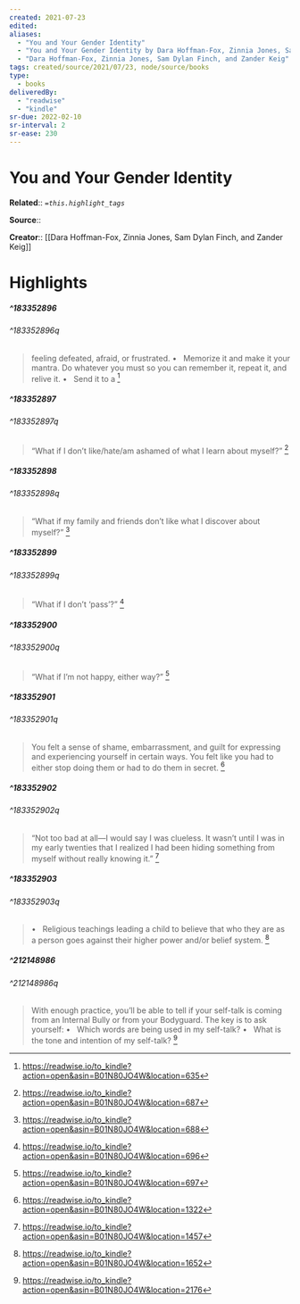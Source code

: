 ```yaml
---
created: 2021-07-23
edited: 
aliases:
  - "You and Your Gender Identity"
  - "You and Your Gender Identity by Dara Hoffman-Fox, Zinnia Jones, Sam Dylan Finch, and Zander Keig"
  - "Dara Hoffman-Fox, Zinnia Jones, Sam Dylan Finch, and Zander Keig"
tags: created/source/2021/07/23, node/source/books
type: 
  - books
deliveredBy: 
  - "readwise"
  - "kindle"
sr-due: 2022-02-10
sr-interval: 2
sr-ease: 230
---
```

# You and Your Gender Identity

**Related**:: 
*`=this.highlight_tags`*

**Source**:: 

**Creator**:: [[Dara Hoffman-Fox, Zinnia Jones, Sam Dylan Finch, and Zander Keig]]

# Highlights
##### ^183352896

  
###### ^183352896q
> feeling defeated, afraid, or frustrated. •   Memorize it and make it your mantra. Do whatever you must so you can remember it, repeat it, and relive it. •   Send it to a 
  [^183352896]

[^183352896]: https://readwise.io/to_kindle?action=open&asin=B01N80JO4W&location=635

##### ^183352897

  
###### ^183352897q
> “What if I don’t like/hate/am ashamed of what I learn about myself?” 
  [^183352897]

[^183352897]: https://readwise.io/to_kindle?action=open&asin=B01N80JO4W&location=687

##### ^183352898

  
###### ^183352898q
> “What if my family and friends don’t like what I discover about myself?” 
  [^183352898]

[^183352898]: https://readwise.io/to_kindle?action=open&asin=B01N80JO4W&location=688

##### ^183352899

  
###### ^183352899q
> “What if I don’t ‘pass’?” 
  [^183352899]

[^183352899]: https://readwise.io/to_kindle?action=open&asin=B01N80JO4W&location=696

##### ^183352900

  
###### ^183352900q
> “What if I’m not happy, either way?” 
  [^183352900]

[^183352900]: https://readwise.io/to_kindle?action=open&asin=B01N80JO4W&location=697

##### ^183352901

  
###### ^183352901q
> You felt a sense of shame, embarrassment, and guilt for expressing and experiencing yourself in certain ways. You felt like you had to either stop doing them or had to do them in secret. 
  [^183352901]

[^183352901]: https://readwise.io/to_kindle?action=open&asin=B01N80JO4W&location=1322

##### ^183352902

  
###### ^183352902q
> “Not too bad at all—I would say I was clueless. It wasn’t until I was in my early twenties that I realized I had been hiding something from myself without really knowing it.” 
  [^183352902]

[^183352902]: https://readwise.io/to_kindle?action=open&asin=B01N80JO4W&location=1457

##### ^183352903

  
###### ^183352903q
> •   Religious teachings leading a child to believe that who they are as a person goes against their higher power and/or belief system. 
  [^183352903]

[^183352903]: https://readwise.io/to_kindle?action=open&asin=B01N80JO4W&location=1652

##### ^212148986

  
###### ^212148986q
> With enough practice, you’ll be able to tell if your self-talk is coming from an Internal Bully or from your Bodyguard. The key is to ask yourself: •   Which words are being used in my self-talk? •   What is the tone and intention of my self-talk? 
  [^212148986]

[^212148986]: https://readwise.io/to_kindle?action=open&asin=B01N80JO4W&location=2176

